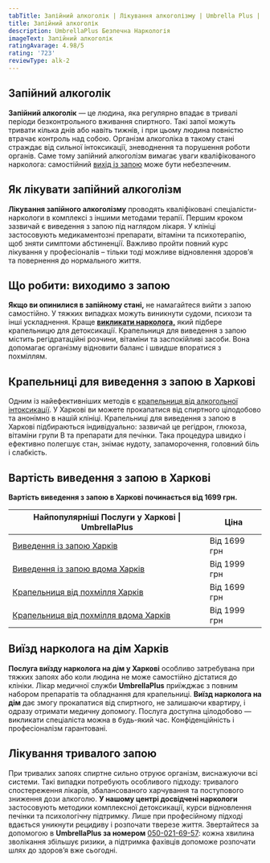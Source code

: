 ```yaml
---
tabTitle: Запійний алкоголік | Лікування алкоголізму | Umbrella Plus | Від 1699 грн
title: Запійний алкоголік
description: UmbrellaPlus Безпечна Наркологія
imageText: Запійний алкоголік
ratingAvarage: 4.98/5
rating: '723'
reviewType: alk-2
---
```


## Запійний алкоголік

**Запійний алкоголік** — це людина, яка регулярно впадає в тривалі періоди безконтрольного вживання спиртного. Такі запої можуть тривати кілька днів або навіть тижнів, і при цьому людина повністю втрачає контроль над собою. Організм алкоголіка в такому стані страждає від сильної інтоксикації, зневоднення та порушення роботи органів. Саме тому запійний алкоголізм вимагає уваги кваліфікованого нарколога: самостійний [вихід із запою](https://umbrella-plus.com.ua/uk/kharkiv/vivod-iz-zapoia-kharkiv-ua/) може бути небезпечним.

## Як лікувати запійний алкоголізм

**Лікування запійного алкоголізму** проводять кваліфіковані спеціалісти-наркологи в комплексі з іншими методами терапії. Першим кроком зазвичай є виведення з запою під наглядом лікаря. У клініці застосовують медикаментозні препарати, вітаміни та психотерапію, щоб зняти симптоми абстиненції. Важливо пройти повний курс лікування у професіоналів – тільки тоді можливе відновлення здоров’я та повернення до нормального життя.

## Що робити: виходимо з запою

**Якщо ви опинилися в запійному стані,** не намагайтеся вийти з запою самостійно. У тяжких випадках можуть виникнути судоми, психози та інші ускладнення. Краще **[викликати нарколога,](https://umbrella-plus.com.ua/uk/kharkiv/vivod-iz-zapoia-na-domy-kharkiv-ua/)** який підбере крапельницю для детоксикації. Крапельниця для виведення з запою містить регідратаційні розчини, вітаміни та заспокійливі засоби. Вона допомагає організму відновити баланс і швидше впоратися з похміллям.

## Крапельниці для виведення з запою в Харкові

Одним із найефективніших методів є [крапельниця від алкогольної інтоксикації](). У Харкові ви можете прокапатися від спиртного цілодобово та анонімно в нашій клініці. Крапельниці для виведення з запою в Харкові підбираються індивідуально: зазвичай це регідрон, глюкоза, вітаміни групи B та препарати для печінки. Така процедура швидко і ефективно полегшує стан, знімає нудоту, запаморочення, головний біль і слабкість.

## Вартість виведення з запою в Харкові

**Вартість виведення з запою в Харкові починається від 1699 грн.**

| Найпопулярніші Послуги у Харкові \| UmbrellaPlus                                                                           | Ціна         |
| -------------------------------------------------------------------------------------------------------------------------- | ------------ |
| [Виведення із запою Харків](https://umbrella-plus.com.ua/uk/kharkiv/vivod-iz-zapoia-kharkiv-ua/)                           | Від 1699 грн |
| [Виведення із запою вдома Харків](https://umbrella-plus.com.ua/uk/kharkiv/vivod-iz-zapoia-na-domy-kharkiv-ua/)             | Від 1999 грн |
| [Крапельниця від похмілля Харків](https://umbrella-plus.com.ua/uk/kharkiv/kapelnica_ot_alkogola_kharkiv-ua/)               | Від 1699 грн |
| [Крапельниця від похмілля вдома Харків](https://umbrella-plus.com.ua/uk/kharkiv/kapelnica_ot_alkogola_na_domy_kharkiv_ua/) | Від 1999 грн |

## Виїзд нарколога на дім Харків

**Послуга виїзду нарколога на дім у Харкові** особливо затребувана при тяжких запоях або коли людина не може самостійно дістатися до клініки. Лікар медичної служби **UmbrellaPlus** приїжджає з повним набором препаратів та обладнання для крапельниці. **Виїзд нарколога на дім** дає змогу прокапатися від спиртного, не залишаючи квартиру, і одразу отримати медичну допомогу. Послуга доступна цілодобово — викликати спеціаліста можна в будь-який час. Конфіденційність і професіоналізм гарантовані.

## Лікування тривалого запою

При тривалих запоях спиртне сильно отруює організм, виснажуючи всі системи. Такі випадки потребують особливого підходу: тривалого спостереження лікарів, збалансованого харчування та поступового зниження дози алкоголю. **У нашому центрі досвідчені наркологи** застосовують методики комплексної детоксикації, курси відновлення печінки та психологічну підтримку. Лише при професійному підході вдається уникнути рецидиву і розпочати тверезе життя. Звертайтеся за допомогою в **UmbrellaPlus за номером** [050-021-69-57](tel:0500216957): кожна хвилина зволікання збільшує ризики, а підтримка фахівців допоможе розпочати шлях до здоров’я вже сьогодні.
